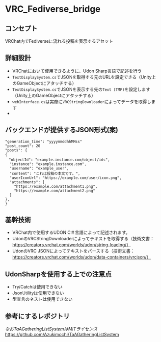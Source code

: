 # VRC_Fediverse_bridge
## コンセプト
VRChat内でFediverseに流れる投稿を表示するアセット

## 詳細設計

- VRChatにおいて使用できるように、Udon Sharp言語で記述を行う
- `TextDisplaySystem.cs`でJSONを取得する元のURLを設定できる（Unity上のGameObjectにアタッチする）
- `TextDisplaySystem.cs`でJSONを表示する先の`Text (TMP)`を設定します（Unity上のGameObjectにアタッチする）
- `webInterface.cs`は実際に`VRCStringDownloader`によってデータを取得します
- 

## バックエンドが提供するJSON形式(案)
```
"generation_time": "yyyymmddhhMMss"   
"post_count": 20
"posts": {
{
　"objectId": "example.instance.com/object/ids",
  "instance": "example.instance.com",
  "username": "example_user",
  "content": "これは投稿の本文です。",
  "userIconUrl": "https://example.com/user/icon.png",
  "attachments": [
    "https://example.com/attachment1.png",
    "https://example.com/attachment2.png"
  ]
},
}
```

## 基幹技術
- VRChat内で使用するUDON C＃言語によって記述されます。
- UdonのVRCStringDownloaderによってテキストを取得する（技術文書：https://creators.vrchat.com/worlds/udon/string-loading/）
- UdonのVRC JSONによってテキストをパースする（技術文書：https://creators.vrchat.com/worlds/udon/data-containers/vrcjson/）

## UdonSharpを使用する上での注意点
- Try/Catchは使用できない
- JsonUtilityは使用できない
- 型宣言のネストは使用できない

## 参考にするレポジトリ
*なおTaAGatheringListSystemはMITライセンス*
https://github.com/Azukimochi/TaAGatheringListSystem